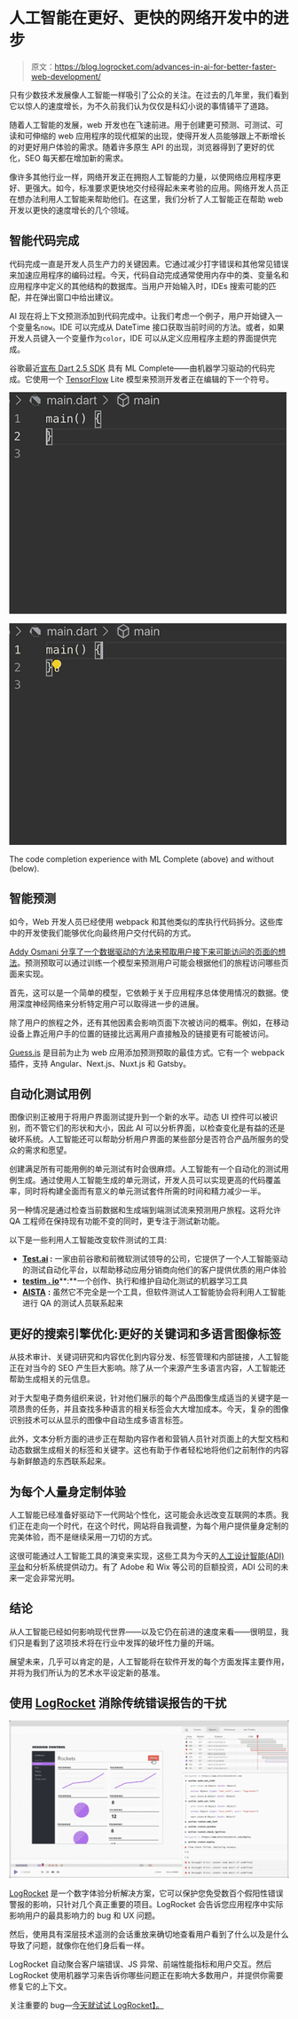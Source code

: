 # 人工智能在更好、更快的网络开发中的进步

> 原文：<https://blog.logrocket.com/advances-in-ai-for-better-faster-web-development/>

只有少数技术发展像人工智能一样吸引了公众的关注。在过去的几年里，我们看到它以惊人的速度增长，为不久前我们认为仅仅是科幻小说的事情铺平了道路。

随着人工智能的发展，web 开发也在飞速前进。用于创建更可预测、可测试、可读和可伸缩的 web 应用程序的现代框架的出现，使得开发人员能够跟上不断增长的对更好用户体验的需求。随着许多原生 API 的出现，浏览器得到了更好的优化，SEO 每天都在增加新的需求。

像许多其他行业一样，网络开发正在拥抱人工智能的力量，以使网络应用程序更好、更强大。如今，标准要求更快地交付经得起未来考验的应用。网络开发人员正在想办法利用人工智能来帮助他们。在这里，我们分析了人工智能正在帮助 web 开发以更快的速度增长的几个领域。

## 智能代码完成

代码完成一直是开发人员生产力的关键因素。它通过减少打字错误和其他常见错误来加速应用程序的编码过程。今天，代码自动完成通常使用内存中的类、变量名和应用程序中定义的其他结构的数据库。当用户开始输入时，IDEs 搜索可能的匹配，并在弹出窗口中给出建议。

AI 现在将上下文预测添加到代码完成中。让我们考虑一个例子，用户开始键入一个变量名`now`。IDE 可以完成从 DateTime 接口获取当前时间的方法。或者，如果开发人员键入一个变量作为`color`，IDE 可以从定义应用程序主题的界面提供完成。

谷歌最近[宣布 Dart 2.5 SDK](https://medium.com/dartlang/announcing-dart-2-5-super-charged-development-328822024970) 具有 ML Complete——由机器学习驱动的代码完成。它使用一个 [TensorFlow](https://blog.logrocket.com/tensorflow-js-an-intro-and-analysis-with-use-cases-8e1f9a973183/) Lite 模型来预测开发者正在编辑的下一个符号。

![Code Completion With ML Complete](img/158cedbde179331a881750dbb1cbb85d.png)

![Code Completion Without ML Complete](img/0e95c6b91336ca4b03c779af00f2339f.png)

The code completion experience with ML Complete (above) and without (below).

## 智能预测

如今，Web 开发人员已经使用 webpack 和其他类似的库执行代码拆分。这些库中的开发使我们能够优化向最终用户交付代码的方式。

[Addy Osmani 分享了一个数据驱动的方法来预取用户接下来可能访问的页面的想法](https://github.com/addyosmani/predictive-fetching)。预测预取可以通过训练一个模型来预测用户可能会根据他们的旅程访问哪些页面来实现。

首先，这可以是一个简单的模型，它依赖于关于应用程序总体使用情况的数据。使用深度神经网络来分析特定用户可以取得进一步的进展。

除了用户的旅程之外，还有其他因素会影响页面下次被访问的概率。例如，在移动设备上靠近用户手的位置的链接比远离用户直接触及的链接更有可能被访问。

[Guess.js](https://github.com/guess-js/guess) 是目前为止为 web 应用添加预测预取的最佳方式。它有一个 webpack 插件，支持 Angular、Next.js、Nuxt.js 和 Gatsby。

## 自动化测试用例

图像识别正被用于将用户界面测试提升到一个新的水平。动态 UI 控件可以被识别，而不管它们的形状和大小，因此 AI 可以分析界面，以检查变化是有益的还是破坏系统。人工智能还可以帮助分析用户界面的某些部分是否符合产品所服务的受众的需求和愿望。

创建满足所有可能用例的单元测试有时会很麻烦。人工智能有一个自动化的测试用例生成。通过使用人工智能生成的单元测试，开发人员可以实现更高的代码覆盖率，同时将构建全面而有意义的单元测试套件所需的时间和精力减少一半。

另一种情况是通过检查当前数据和生成端到端测试流来预测用户旅程。这将允许 QA 工程师在保持现有功能不变的同时，更专注于测试新功能。

以下是一些利用人工智能改变软件测试的工具:

*   **[Test.ai](https://www.test.ai/) :** 一家由前谷歌和前微软测试领导的公司，它提供了一个人工智能驱动的测试自动化平台，以帮助移动应用分销商向他们的客户提供优质的用户体验
*   [**testim . io**](https://www.testim.io/)**:**一个创作、执行和维护自动化测试的机器学习工具
*   [**AISTA**](https://www.aitesting.org/) **:** 虽然它不完全是一个工具，但软件测试人工智能协会将利用人工智能进行 QA 的测试人员联系起来

## 更好的搜索引擎优化:更好的关键词和多语言图像标签

从技术审计、关键词研究和内容优化到内容分发、标签管理和内部链接，人工智能正在对当今的 SEO 产生巨大影响。除了从一个来源产生多语言内容，人工智能还帮助生成相关的元信息。

对于大型电子商务组织来说，针对他们展示的每个产品图像生成适当的关键字是一项昂贵的任务，并且查找多种语言的相关标签会大大增加成本。今天，复杂的图像识别技术可以从显示的图像中自动生成多语言标签。

此外，文本分析方面的进步正在帮助内容作者和营销人员针对页面上的大型文档和动态数据生成相关的标签和关键字。这也有助于作者轻松地将他们之前制作的内容与新鲜酿造的东西联系起来。

## 为每个人量身定制体验

人工智能已经准备好驱动下一代网站个性化，这可能会永远改变互联网的本质。我们正在走向一个时代，在这个时代，网站将自我调整，为每个用户提供量身定制的完美体验，而不是继续采用一刀切的方式。

这很可能通过人工智能工具的演变来实现，这些工具为今天的[人工设计智能(ADI)平台](https://smallbiztrends.com/2016/06/wix-artificial-design-intelligence.html)和分析系统提供动力。有了 Adobe 和 Wix 等公司的巨额投资，ADI 公司的未来一定会非常光明。

## 结论

从人工智能已经如何影响现代世界——以及它仍在前进的速度来看——很明显，我们只是看到了这项技术将在行业中发挥的破坏性力量的开端。

展望未来，几乎可以肯定的是，人工智能将在软件开发的每个方面发挥主要作用，并将为我们所认为的艺术水平设定新的基准。

## 使用 [LogRocket](https://lp.logrocket.com/blg/signup) 消除传统错误报告的干扰

[![LogRocket Dashboard Free Trial Banner](img/d6f5a5dd739296c1dd7aab3d5e77eeb9.png)](https://lp.logrocket.com/blg/signup)

[LogRocket](https://lp.logrocket.com/blg/signup) 是一个数字体验分析解决方案，它可以保护您免受数百个假阳性错误警报的影响，只针对几个真正重要的项目。LogRocket 会告诉您应用程序中实际影响用户的最具影响力的 bug 和 UX 问题。

然后，使用具有深层技术遥测的会话重放来确切地查看用户看到了什么以及是什么导致了问题，就像你在他们身后看一样。

LogRocket 自动聚合客户端错误、JS 异常、前端性能指标和用户交互。然后 LogRocket 使用机器学习来告诉你哪些问题正在影响大多数用户，并提供你需要修复它的上下文。

关注重要的 bug—[今天就试试 LogRocket】。](https://lp.logrocket.com/blg/signup-issue-free)